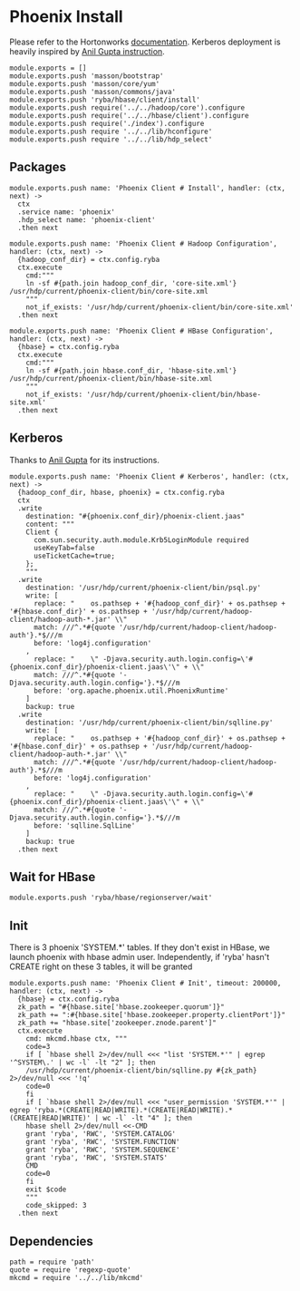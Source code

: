 
# Phoenix Install

Please refer to the Hortonworks [documentation][phoenix-doc]. Kerberos
deployment is heavily inspired by [Anil Gupta instruction][agi].

    module.exports = []
    module.exports.push 'masson/bootstrap'
    module.exports.push 'masson/core/yum'
    module.exports.push 'masson/commons/java'
    module.exports.push 'ryba/hbase/client/install'
    module.exports.push require('../../hadoop/core').configure
    module.exports.push require('../../hbase/client').configure
    module.exports.push require('./index').configure
    module.exports.push require '../../lib/hconfigure'
    module.exports.push require '../../lib/hdp_select'

## Packages

    module.exports.push name: 'Phoenix Client # Install', handler: (ctx, next) ->
      ctx
      .service name: 'phoenix'
      .hdp_select name: 'phoenix-client'
      .then next

    module.exports.push name: 'Phoenix Client # Hadoop Configuration', handler: (ctx, next) ->
      {hadoop_conf_dir} = ctx.config.ryba
      ctx.execute
        cmd:"""
        ln -sf #{path.join hadoop_conf_dir, 'core-site.xml'} /usr/hdp/current/phoenix-client/bin/core-site.xml
        """
        not_if_exists: '/usr/hdp/current/phoenix-client/bin/core-site.xml'
      .then next

    module.exports.push name: 'Phoenix Client # HBase Configuration', handler: (ctx, next) ->
      {hbase} = ctx.config.ryba
      ctx.execute
        cmd:"""
        ln -sf #{path.join hbase.conf_dir, 'hbase-site.xml'} /usr/hdp/current/phoenix-client/bin/hbase-site.xml
        """
        not_if_exists: '/usr/hdp/current/phoenix-client/bin/hbase-site.xml'
      .then next

## Kerberos

Thanks to [Anil Gupta](http://bigdatanoob.blogspot.fr/2013/09/connect-phoenix-to-secure-hbase-cluster.html)
for its instructions.

    module.exports.push name: 'Phoenix Client # Kerberos', handler: (ctx, next) ->
      {hadoop_conf_dir, hbase, phoenix} = ctx.config.ryba
      ctx
      .write
        destination: "#{phoenix.conf_dir}/phoenix-client.jaas"
        content: """
        Client {
          com.sun.security.auth.module.Krb5LoginModule required
          useKeyTab=false
          useTicketCache=true;
        };
        """
      .write
        destination: '/usr/hdp/current/phoenix-client/bin/psql.py'
        write: [
          replace: "    os.pathsep + '#{hadoop_conf_dir}' + os.pathsep + '#{hbase.conf_dir}' + os.pathsep + '/usr/hdp/current/hadoop-client/hadoop-auth-*.jar' \\"
          match: ///^.*#{quote '/usr/hdp/current/hadoop-client/hadoop-auth'}.*$///m
          before: 'log4j.configuration'
        ,
          replace: "    \" -Djava.security.auth.login.config=\'#{phoenix.conf_dir}/phoenix-client.jaas\'\" + \\"
          match: ///^.*#{quote '-Djava.security.auth.login.config='}.*$///m
          before: 'org.apache.phoenix.util.PhoenixRuntime'
        ]
        backup: true
      .write
        destination: '/usr/hdp/current/phoenix-client/bin/sqlline.py'
        write: [
          replace: "    os.pathsep + '#{hadoop_conf_dir}' + os.pathsep + '#{hbase.conf_dir}' + os.pathsep + '/usr/hdp/current/hadoop-client/hadoop-auth-*.jar' \\"
          match: ///^.*#{quote '/usr/hdp/current/hadoop-client/hadoop-auth'}.*$///m
          before: 'log4j.configuration'
        ,
          replace: "    \" -Djava.security.auth.login.config=\'#{phoenix.conf_dir}/phoenix-client.jaas\'\" + \\"
          match: ///^.*#{quote '-Djava.security.auth.login.config='}.*$///m
          before: 'sqlline.SqlLine'
        ]
        backup: true
      .then next

## Wait for HBase

    module.exports.push 'ryba/hbase/regionserver/wait'

## Init

There is 3 phoenix 'SYSTEM.*' tables. If they don't exist in HBase, we launch
phoenix with hbase admin user.
Independently, if 'ryba' hasn't CREATE right on these 3 tables, it will be granted

    module.exports.push name: 'Phoenix Client # Init', timeout: 200000, handler: (ctx, next) ->
      {hbase} = ctx.config.ryba
      zk_path = "#{hbase.site['hbase.zookeeper.quorum']}"
      zk_path += ":#{hbase.site['hbase.zookeeper.property.clientPort']}"
      zk_path += "hbase.site['zookeeper.znode.parent']"
      ctx.execute
        cmd: mkcmd.hbase ctx, """
        code=3
        if [ `hbase shell 2>/dev/null <<< "list 'SYSTEM.*'" | egrep '^SYSTEM\.' | wc -l` -lt "2" ]; then
        /usr/hdp/current/phoenix-client/bin/sqlline.py #{zk_path} 2>/dev/null <<< '!q'
        code=0
        fi
        if [ `hbase shell 2>/dev/null <<< "user_permission 'SYSTEM.*'" | egrep 'ryba.*(CREATE|READ|WRITE).*(CREATE|READ|WRITE).*(CREATE|READ|WRITE)' | wc -l` -lt "4" ]; then
        hbase shell 2>/dev/null <<-CMD
        grant 'ryba', 'RWC', 'SYSTEM.CATALOG'
        grant 'ryba', 'RWC', 'SYSTEM.FUNCTION'
        grant 'ryba', 'RWC', 'SYSTEM.SEQUENCE'
        grant 'ryba', 'RWC', 'SYSTEM.STATS'
        CMD
        code=0
        fi
        exit $code
        """
        code_skipped: 3
      .then next

## Dependencies

    path = require 'path'
    quote = require 'regexp-quote'
    mkcmd = require '../../lib/mkcmd'

[phoenix-doc]: http://docs.hortonworks.com/HDPDocuments/HDP2/HDP-2.2.4/HDP_Man_Install_v224/index.html#installing_phoenix
[agi]: http://bigdatanoob.blogspot.fr/2013/09/connect-phoenix-to-secure-hbase-cluster.html
